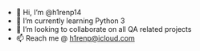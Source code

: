 - 👋 Hi, I’m @h1renp14
- 🌱 I’m currently learning Python 3
- 💞️ I’m looking to collaborate on all QA related projects
- 📫 Reach me @ h1renp@icloud.com

<!---
h1renp14/h1renp14 is a ✨ special ✨ repository because its `README.md` (this file) appears on your GitHub profile.
You can click the Preview link to take a look at your changes.
--->
